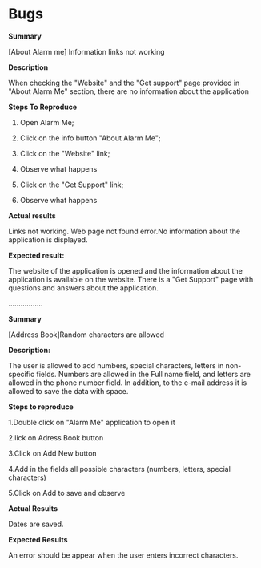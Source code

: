 # Bugs

**Summary**

[About Alarm me] Information links not working

**Description**

When checking the "Website" and the "Get support" page provided in "About Alarm Me" section, there are no information about the application

**Steps To Reproduce**

1. Open Alarm Me;
 
2. Click on the info button "About Alarm Me";
 
3. Click on the "Website" link;

4. Observe what happens

5. Click on the "Get Support" link;

6. Observe what happens

**Actual results**

Links not working.
Web page not found error.No information about the application is displayed.


**Expected result:**

The website of the application is opened and the information about the application is available on the website. There is a "Get Support" page with questions and answers about the application.

.................


**Summary**

[Address Book]Random characters are allowed

**Description:**

The user is allowed to add numbers, special characters, letters in non-specific fields.
Numbers are allowed in the Full name field, and letters are allowed in the phone number field.
In addition, to the e-mail address it is allowed to save the data with space.

**Steps to reproduce**

1.Double click on "Alarm Me" application to open it

2.lick on Adress Book button

3.Click on Add New button

4.Add in the fields all possible characters (numbers, letters, special characters)

5.Click on Add to save and observe

**Actual Results**

Dates are saved.

**Expected Results**

An error should be appear when the user enters incorrect characters.

